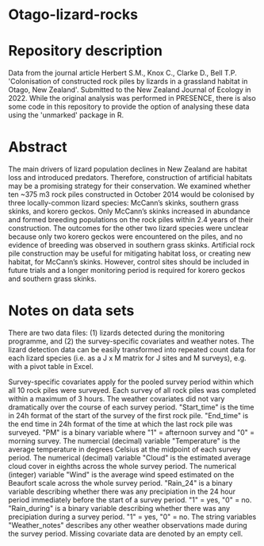 # Otago-lizard-rocks

# Repository description
Data from the journal article Herbert S.M., Knox C., Clarke D., Bell T.P. 'Colonisation of constructed rock piles by lizards in a grassland habitat in Otago, New Zealand'. Submitted to the New Zealand Journal of Ecology in 2022. While the original analysis was performed in PRESENCE, there is also some code in this repository to provide the option of analysing these data using the 'unmarked' package in R. 

# Abstract

The main drivers of lizard population declines in New Zealand are habitat loss and introduced predators. Therefore, construction of artificial habitats may be a promising strategy for their conservation. We examined whether ten ~375 m3 rock piles constructed in October 2014 would be colonised by three locally-common lizard species: McCann’s skinks, southern grass skinks, and korero geckos. Only McCann’s skinks increased in abundance and formed breeding populations on the rock piles within 2.4 years of their construction. The outcomes for the other two lizard species were unclear because only two korero geckos were encountered on the piles, and no evidence of breeding was observed in southern grass skinks. Artificial rock pile construction may be useful for mitigating habitat loss, or creating new habitat, for McCann’s skinks. However, control sites should be included in future trials and a longer monitoring period is required for korero geckos and southern grass skinks. 

# Notes on data sets

There are two data files: (1) lizards detected during the monitoring programme, and (2) the survey-specific covariates and weather notes. The lizard detection data can be easily transformed into repeated count data for each lizard species (i.e. as a J x M matrix for J sites and M surveys), e.g. with a pivot table in Excel. 

Survey-specific covariates apply for the pooled survey period within which all 10 rock piles were surveyed. Each survey of all rock piles was completed within a maximum of 3 hours. The weather covariates did not vary dramatically over the course of each survey period.
"Start_time" is the time in 24h format of the start of the survey of the first rock pile. 
"End_time" is the end time in 24h format of the time at which the last rock pile was surveyed. 
"PM" is a binary variable where "1" = afternoon survey and "0" = morning survey. 
The numercial (decimal) variable "Temperature" is the average temperature in degrees Celsius at the midpoint of each survey period. 
The numerical (decimal) variable "Cloud" is the estimated average cloud cover in eighths across the whole survey period. 
The numerical (integer) variable "Wind" is the average wind speed estimated on the Beaufort scale across the whole survey period. 
"Rain_24" is a binary variable describing whether there was any precipiation in the 24 hour period immediately before the start of a survey period.  "1" = yes,  "0" = no. 
"Rain_during" is a binary variable describing whether there was any precipiation during a survey period. "1" = yes,  "0" = no. 
The string variables "Weather_notes" describes any other weather observations made during the survey period. 
Missing covariate data are denoted by an empty cell. 

